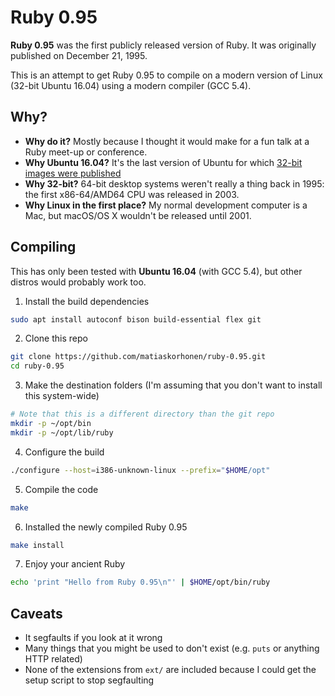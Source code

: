 # Ruby 0.95

**Ruby 0.95** was the first publicly released version of Ruby. It was originally published on December 21, 1995.

This is an attempt to get Ruby 0.95 to compile on a modern version of Linux (32-bit Ubuntu 16.04) using a modern compiler (GCC 5.4).

## Why?

- **Why do it?** Mostly because I thought it would make for a fun talk at a Ruby meet-up or conference.
- **Why Ubuntu 16.04?** It's the last version of Ubuntu for which [32-bit images were published](https://lists.ubuntu.com/archives/ubuntu-release/2017-September/004212.html)
- **Why 32-bit?** 64-bit desktop systems weren't really a thing back in 1995: the first x86-64/AMD64 CPU was released in 2003.
- **Why Linux in the first place?** My normal development computer is a Mac, but macOS/OS X wouldn't be released until 2001.

## Compiling

This has only been tested with **Ubuntu 16.04** (with GCC 5.4), but other distros would probably work too.

1. Install the build dependencies

```sh
sudo apt install autoconf bison build-essential flex git
```

2. Clone this repo

```sh
git clone https://github.com/matiaskorhonen/ruby-0.95.git
cd ruby-0.95
```

3. Make the destination folders (I'm assuming that you don't want to install this system-wide)

```sh
# Note that this is a different directory than the git repo
mkdir -p ~/opt/bin
mkdir -p ~/opt/lib/ruby
```

4. Configure the build

```sh
./configure --host=i386-unknown-linux --prefix="$HOME/opt"
```

5. Compile the code

```sh
make
```

6. Installed the newly compiled Ruby 0.95

```sh
make install
```

7. Enjoy your ancient Ruby

```sh
echo 'print "Hello from Ruby 0.95\n"' | $HOME/opt/bin/ruby
```

## Caveats

- It segfaults if you look at it wrong
- Many things that you might be used to don't exist (e.g. `puts` or anything HTTP related)
- None of the extensions from `ext/` are included because I could get the setup script to stop segfaulting
